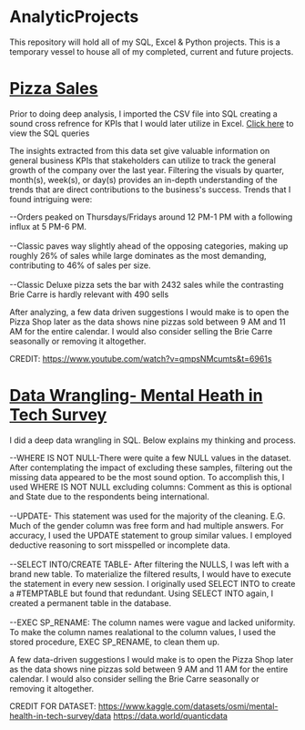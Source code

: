 # AnalyticProjects
This repository will hold all of my SQL, Excel &amp; Python projects. This is a temporary vessel to house all of my completed, current and future projects.

# [Pizza Sales](https://github.com/AntujuanetteAnalytics/AnalyticProjects/blob/main/Pizza_Sales_Sql_Data_Final%20Project.xlsx)
Prior to doing deep analysis, I imported the CSV file into SQL creating a sound cross refrence for KPIs that I would later utilize in Excel. [Click here](https://github.com/AntujuanetteAnalytics/AnalyticProjects/commit/482e69d146c1a1098964aa293af66acd63f0bfff) to view the SQL queries 

The insights extracted from this data set give valuable information on general business KPIs that stakeholders can utilize to track the general growth of the company over the last year. Filtering the visuals by quarter, month(s), week(s), or day(s) provides an in-depth understanding of the trends that are direct contributions to the business's success. Trends that I found intriguing were:

--Orders peaked on Thursdays/Fridays around 12 PM-1 PM with a following influx at 5 PM-6 PM.<br />  
--Classic paves way slightly ahead of the opposing categories, making up roughly 26% of sales while large dominates as the most demanding, contributing to 46% of sales per size.<br />  
--Classic Deluxe pizza sets the bar with 2432 sales while the contrasting Brie Carre is hardly relevant with 490 sells

After analyzing, a few data driven suggestions I would make is to open the Pizza Shop later as the data shows nine pizzas sold between 9 AM and 11 AM for the entire calendar. I would also consider selling the Brie Carre seasonally or removing it altogether.<br /> 

CREDIT: https://www.youtube.com/watch?v=qmpsNMcumts&t=6961s

# [Data Wrangling- Mental Heath in Tech Survey](https://github.com/AntujuanetteAnalytics/AnalyticProjects/blob/main/Mental%20Health%20Tech%20Survey_Data%20Wrangling-SQL.pdf)
I did a deep data wrangling in SQL. Below explains my thinking and process.

--WHERE IS NOT NULL-There were quite a few NULL values in the dataset. After contemplating the impact of excluding these samples, filtering out the missing data appeared to be the most sound option. To accomplish this, I used WHERE IS NOT NULL excluding columns: Comment as this is optional and State due to the respondents being international.<br />  
--UPDATE- This statement was used for the majority of the cleaning. E.G. Much of the gender column was free form and had multiple answers. For accuracy, I used the UPDATE statement to group similar values. I employed deductive reasoning to sort misspelled or incomplete data.<br />  
--SELECT INTO/CREATE TABLE- After filtering the NULLS, I was left with a brand new table. To materialize the filtered results, I would have to execute the statement in every new session.  I originally used SELECT INTO to create a #TEMPTABLE but found that redundant. Using SELECT INTO again, I created a permanent table in the database.<br />  
--EXEC SP_RENAME: The column names were vague and lacked uniformity. To make the column names realational to the column values, I used the stored procedure, EXEC SP_RENAME, to clean them up.<br /> 

A few data-driven suggestions I would make is to open the Pizza Shop later as the data shows nine pizzas sold between 9 AM and 11 AM for the entire calendar. I would also consider selling the Brie Carre seasonally or removing it altogether.

CREDIT FOR DATASET:
https://www.kaggle.com/datasets/osmi/mental-health-in-tech-survey/data
https://data.world/quanticdata
